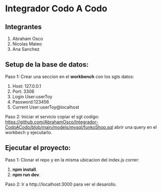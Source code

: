 # Integrador Codo A Codo
## Integrantes
1. Abraham Osco
2. Nicolas Mateo
3. Ana Sanchez

## Setup de la base de datos:  
Paso 1:
Crear una seccion en el **workbench** con los sgts datos:
1. Host: 127.0.0.1
1. Port: 3306
1. Login User:userToy
1. Password:123456
1. Current User:userToy@localhost

Paso 2: Iniciar el servicio copiar el sgt codigo: https://github.com/AbrahamOsco/Integrador-CodoACodo/blob/main/models/mysql/funkoShop.sql  abrir una query en el workbech y ejecutarlo. 

## Ejecutar el proyecto: 
Paso 1: Clonar el repo y en la misma ubicacion del index.js correr: 
  1. **npm install**.
  2. **npm run dev**.

Paso 2: Ir a http://localhost:3000 para ver el desarollo. 
